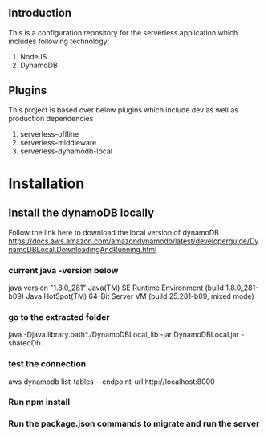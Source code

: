 
## Introduction
This is a configuration repository for the serverless application which includes following technology:
1. NodeJS
2. DynamoDB

## Plugins
This project is based over below plugins which include dev as well as production dependencies
1. serverless-offline
2. serverless-middleware
3. serverless-dynamodb-local

# Installation
## Install the dynamoDB locally

Follow the link here to download the local version of dynamoDB
https://docs.aws.amazon.com/amazondynamodb/latest/developerguide/DynamoDBLocal.DownloadingAndRunning.html

### current java -version below
java version "1.8.0_281"
Java(TM) SE Runtime Environment (build 1.8.0_281-b09)
Java HotSpot(TM) 64-Bit Server VM (build 25.281-b09, mixed mode)

### go to the extracted folder
java -Djava.library.path*./DynamoDBLocal_lib -jar DynamoDBLocal.jar -sharedDb

### test the connection
aws dynamodb list-tables --endpoint-url http://localhost:8000

### Run npm install
### Run the package.json commands to migrate and run the server